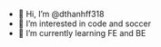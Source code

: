 - 👋 Hi, I’m @dthanhff318
- 👀 I’m interested in code and soccer
- 🌱 I’m currently learning FE and BE

<!---
dthanhff318/dthanhff318 is a ✨ special ✨ repository because its `README.md` (this file) appears on your GitHub profile.
You can click the Preview link to take a look at your changes.
--->
